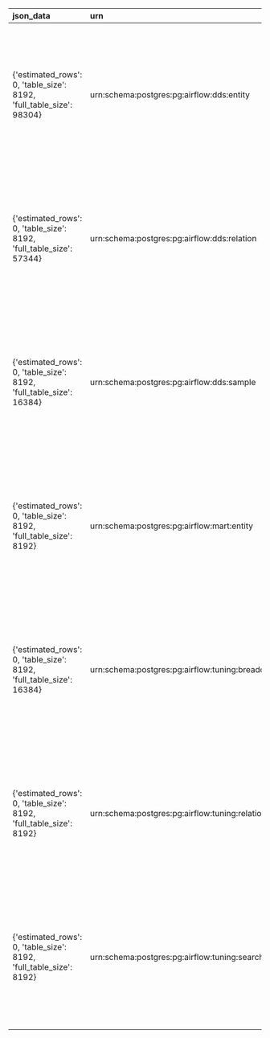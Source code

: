 | json_data                                                           | urn                                                  | entity_name           | entity_type   | search_data                                                                | entity_name_short   | tables                                                                                                                                                                                                               | json_system                                                                         |
|:--------------------------------------------------------------------|:-----------------------------------------------------|:----------------------|:--------------|:---------------------------------------------------------------------------|:--------------------|:---------------------------------------------------------------------------------------------------------------------------------------------------------------------------------------------------------------------|:------------------------------------------------------------------------------------|
| {'estimated_rows': 0, 'table_size': 8192, 'full_table_size': 98304} | urn:schema:postgres:pg:airflow:dds:entity            | dds.entity            | TABLE         | urn:schema:postgres:pg:airflow:dds:entity dds.entity                       | entity              | [{'columns': ['Key', 'Value'], 'data': [{'Key': 'Rows', 'Value': '0'}, {'Key': 'Data size', 'Value': '8.00 KB'}, {'Key': 'Total relation size', 'Value': '96.00 KB'}], 'header': 'General', 'display_headers': '0'}] | {'system_for_search': 'Postgres', 'type_for_search': 'Table', 'card_type': 'Table'} |
| {'estimated_rows': 0, 'table_size': 8192, 'full_table_size': 57344} | urn:schema:postgres:pg:airflow:dds:relation          | dds.relation          | TABLE         | urn:schema:postgres:pg:airflow:dds:relation dds.relation                   | relation            | [{'columns': ['Key', 'Value'], 'data': [{'Key': 'Rows', 'Value': '0'}, {'Key': 'Data size', 'Value': '8.00 KB'}, {'Key': 'Total relation size', 'Value': '56.00 KB'}], 'header': 'General', 'display_headers': '0'}] | {'system_for_search': 'Postgres', 'type_for_search': 'Table', 'card_type': 'Table'} |
| {'estimated_rows': 0, 'table_size': 8192, 'full_table_size': 16384} | urn:schema:postgres:pg:airflow:dds:sample            | dds.sample            | TABLE         | urn:schema:postgres:pg:airflow:dds:sample dds.sample                       | sample              | [{'columns': ['Key', 'Value'], 'data': [{'Key': 'Rows', 'Value': '0'}, {'Key': 'Data size', 'Value': '8.00 KB'}, {'Key': 'Total relation size', 'Value': '16.00 KB'}], 'header': 'General', 'display_headers': '0'}] | {'system_for_search': 'Postgres', 'type_for_search': 'Table', 'card_type': 'Table'} |
| {'estimated_rows': 0, 'table_size': 8192, 'full_table_size': 8192}  | urn:schema:postgres:pg:airflow:mart:entity           | mart.entity           | TABLE         | urn:schema:postgres:pg:airflow:mart:entity mart.entity                     | entity              | [{'columns': ['Key', 'Value'], 'data': [{'Key': 'Rows', 'Value': '0'}, {'Key': 'Data size', 'Value': '8.00 KB'}, {'Key': 'Total relation size', 'Value': '8.00 KB'}], 'header': 'General', 'display_headers': '0'}]  | {'system_for_search': 'Postgres', 'type_for_search': 'Table', 'card_type': 'Table'} |
| {'estimated_rows': 0, 'table_size': 8192, 'full_table_size': 16384} | urn:schema:postgres:pg:airflow:tuning:breadcrumb     | tuning.breadcrumb     | TABLE         | urn:schema:postgres:pg:airflow:tuning:breadcrumb tuning.breadcrumb         | breadcrumb          | [{'columns': ['Key', 'Value'], 'data': [{'Key': 'Rows', 'Value': '0'}, {'Key': 'Data size', 'Value': '8.00 KB'}, {'Key': 'Total relation size', 'Value': '16.00 KB'}], 'header': 'General', 'display_headers': '0'}] | {'system_for_search': 'Postgres', 'type_for_search': 'Table', 'card_type': 'Table'} |
| {'estimated_rows': 0, 'table_size': 8192, 'full_table_size': 8192}  | urn:schema:postgres:pg:airflow:tuning:relations_type | tuning.relations_type | TABLE         | urn:schema:postgres:pg:airflow:tuning:relations_type tuning.relations_type | relations_type      | [{'columns': ['Key', 'Value'], 'data': [{'Key': 'Rows', 'Value': '0'}, {'Key': 'Data size', 'Value': '8.00 KB'}, {'Key': 'Total relation size', 'Value': '8.00 KB'}], 'header': 'General', 'display_headers': '0'}]  | {'system_for_search': 'Postgres', 'type_for_search': 'Table', 'card_type': 'Table'} |
| {'estimated_rows': 0, 'table_size': 8192, 'full_table_size': 8192}  | urn:schema:postgres:pg:airflow:tuning:search_help    | tuning.search_help    | TABLE         | urn:schema:postgres:pg:airflow:tuning:search_help tuning.search_help       | search_help         | [{'columns': ['Key', 'Value'], 'data': [{'Key': 'Rows', 'Value': '0'}, {'Key': 'Data size', 'Value': '8.00 KB'}, {'Key': 'Total relation size', 'Value': '8.00 KB'}], 'header': 'General', 'display_headers': '0'}]  | {'system_for_search': 'Postgres', 'type_for_search': 'Table', 'card_type': 'Table'} |